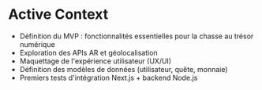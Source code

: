 # Active Context

- Définition du MVP : fonctionnalités essentielles pour la chasse au trésor numérique
- Exploration des APIs AR et géolocalisation
- Maquettage de l'expérience utilisateur (UX/UI)
- Définition des modèles de données (utilisateur, quête, monnaie)
- Premiers tests d'intégration Next.js + backend Node.js
